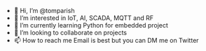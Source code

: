 - 👋 Hi, I’m @tomparish
- 👀 I’m interested in IoT, AI, SCADA, MQTT and RF
- 🌱 I’m currently learning Python for embedded project
- 💞️ I’m looking to collaborate on projects
- 📫 How to reach me Email is best but you can DM me on Twitter
